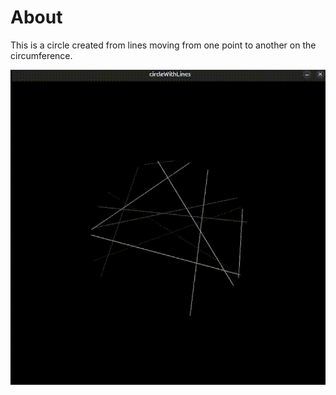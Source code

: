 # About
This is a circle created from lines moving from one point to another on the circumference. 

![Demonstration of circle with lines](circleWithLines.gif)